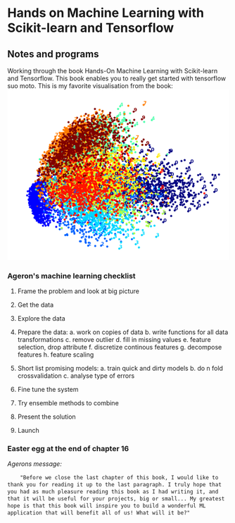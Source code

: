 # Hands on Machine Learning with Scikit-learn and Tensorflow
## Notes and programs

Working through the book Hands-On Machine Learning with Scikit-learn and Tensorflow.
This book enables you to really get started with tensorflow suo moto.
This is my favorite visualisation from the book:
![](mnist_rep.png)
 
###  Ageron's machine learning checklist

1. Frame the problem and look at big picture
2. Get the data
3. Explore the data
4. Prepare the data:
        a. work on copies of data
        b. write functions for all data transformations
        c. remove outlier
        d. fill in missing values
        e. feature selection, drop attribute
        f. discretize continous features
        g. decompose features
        h. feature scaling
     
5. Short list promising models:
        a. train quick and dirty models
        b. do n fold crossvalidation
        c. analyse type of errors

6. Fine tune the system
7. Try ensemble methods to combine
8. Present the solution
9. Launch

### Easter egg at the end of chapter 16 

_Agerons message:_
       
        "Before we close the last chapter of this book, I would like to thank you for reading it up to the last paragraph. I truly hope that you had as much pleasure reading this book as I had writing it, and that it will be useful for your projects, big or small... My greatest hope is that this book will inspire you to build a wonderful ML application that will benefit all of us! What will it be?"
        

